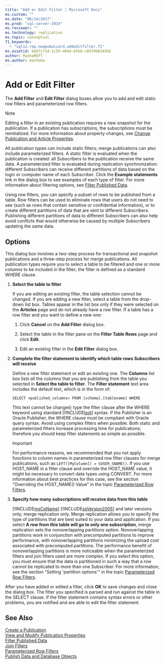 ```yaml
---
title: "Add or Edit Filter | Microsoft Docs"
ms.custom: ""
ms.date: "06/14/2017"
ms.prod: "sql-server-2014"
ms.reviewer: ""
ms.technology: replication
ms.topic: conceptual
f1_keywords: 
  - "sql12.rep.newpubwizard.addeditfilter.f1"
ms.assetid: bdd7c71d-1c59-4044-bfe8-c85f908345bb
author: MashaMSFT
ms.author: mathoma
---
```

# Add or Edit Filter
  The **Add Filter** and **Edit Filter** dialog boxes allow you to add and edit static row filters and parameterized row filters.  
  
> [!NOTE]  
>  Editing a filter in an existing publication requires a new snapshot for the publication. If a publication has subscriptions, the subscriptions must be reinitialized. For more information about property changes, see [Change Publication and Article Properties](publish/change-publication-and-article-properties.md).  
  
 All publication types can include static filters; merge publications can also include parameterized filters. A static filter is evaluated when the publication is created: all Subscribers to the publication receive the same data. A parameterized filter is evaluated during replication synchronization: different Subscribers can receive different partitions of data based on the login or computer name of each Subscriber. Click the **Example statements** link in the dialog box to see examples of each type of filter. For more information about filtering options, see [Filter Published Data](publish/filter-published-data.md).  
  
 Using row filters, you can specify a subset of rows to be published from a table. Row filters can be used to eliminate rows that users do not need to see (such as rows that contain sensitive or confidential information), or to create different partitions of data that are sent to different Subscribers. Publishing different partitions of data to different Subscribers can also help avoid conflicts that would otherwise be caused by multiple Subscribers updating the same data.  
  
## Options  
 This dialog box involves a two-step process for transactional and snapshot publications and a three-step process for merge publications. All publication types require you to select a table to be filtered and one or more columns to be included in the filter; the filter is defined as a standard WHERE clause.  
  
1.  **Select the table to filter**  
  
     If you are editing an existing filter, the table selection cannot be changed. If you are adding a new filter, select a table from the drop-down list box. Tables appear in the list box only if they were selected on the **Articles** page and do not already have a row filter. If a table has a row filter and you want to define a new one:  
  
    1.  Click **Cancel** on the **Add Filter** dialog box.  
  
    2.  Select the table in the filter pane on the **Filter Table Rows** page and click **Edit**.  
  
    3.  Edit an existing filter in the **Edit Filter** dialog box.  
  
2.  **Complete the filter statement to identify which table rows Subscribers will receive**  
  
     Define a new filter statement or edit an existing one. The **Columns** list box lists all the columns that you are publishing from the table you selected in **Select the table to filter**. The **Filter statement** text area includes the default text, which is in the form of:  
  
     `SELECT <published_columns> FROM [schema].[tablename] WHERE`  
  
     This text cannot be changed; type the filter clause after the WHERE keyword using standard [!INCLUDE[tsql](../../includes/tsql-md.md)] syntax. If the Publisher is an Oracle Publisher, the WHERE clause must be compliant with Oracle query syntax. Avoid using complex filters when possible. Both static and parameterized filters increase processing time for publications; therefore you should keep filter statements as simple as possible.  
  
    > [!IMPORTANT]  
    >  For performance reasons, we recommended that you not apply functions to column names in parameterized row filter clauses for merge publications, such as `LEFT([MyColumn]) = SUSER_SNAME()`. If you use HOST_NAME in a filter clause and override the HOST_NAME value, it might be necessary to convert data types using CONVERT. For more information about best practices for this case, see the section "Overriding the HOST_NAME() Value" in the topic [Parameterized Row Filters](merge/parameterized-filters-parameterized-row-filters.md).  
  
3.  **Specify how many subscriptions will receive data from this table**  
  
     [!INCLUDE[msCoName](../../includes/msconame-md.md)] [!INCLUDE[ssVersion2005](../../includes/ssversion2005-md.md)] and later versions only; merge replication only. Merge replication allows you to specify the type of partitions that are best suited to your data and application. If you select **A row from this table will go to only one subscription**, merge replication sets the nonoverlapping partitions option. Nonoverlapping partitions work in conjunction with precomputed partitions to improve performance, with nonoverlapping partitions minimizing the upload cost associated with precomputed partitions. The performance benefit of nonoverlapping partitions is more noticeable when the parameterized filters and join filters used are more complex. If you select this option, you must ensure that the data is partitioned in such a way that a row cannot be replicated to more than one Subscriber. For more information, see the section "Setting 'partition options'" in the topic [Parameterized Row Filters](merge/parameterized-filters-parameterized-row-filters.md).  
  
 After you have added or edited a filter, click **OK** to save changes and close the dialog box. The filter you specified is parsed and run against the table in the SELECT clause. If the filter statement contains syntax errors or other problems, you are notified and are able to edit the filter statement.  
  
## See Also  
 [Create a Publication](publish/create-a-publication.md)   
 [View and Modify Publication Properties](publish/view-and-modify-publication-properties.md)   
 [Filter Published Data](publish/filter-published-data.md)   
 [Join Filters](merge/join-filters.md)   
 [Parameterized Row Filters](merge/parameterized-filters-parameterized-row-filters.md)   
 [Publish Data and Database Objects](publish/publish-data-and-database-objects.md)  
  
  

